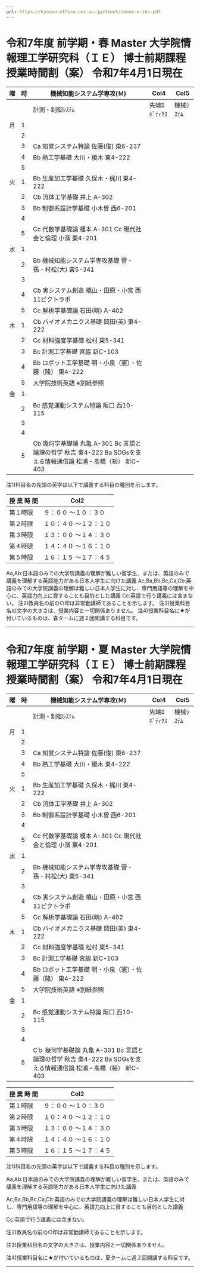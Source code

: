 ```yaml
---
url: https://kyoumu.office.uec.ac.jp/timet/iemas-m-zen.pdf
---
```


# 令和7年度 前学期・春 Master 大学院情報理工学研究科（ＩＥ） 博士前期課程 授業時間割（案） 令和7年4月1日現在













|曜|時|機械知能システム学専攻(Ｍ)|Col4|Col5|
|---|---|---|---|---|
|||計測・制御ｼｽﾃﾑ|先端ﾛﾎﾞﾃｨｸｽ|機械ｼｽﾃﾑ|
|月|1||||
||2||||
||3|Ca 知覚システム特論 佐藤(俊) 東6-237|||
||4|Bb 熱工学基礎 大川・榎木 東4-222|||
||5||||
|火|1|Bb 生産加工学基礎 久保木・梶川 東4-222|||
||2|Cb 流体工学基礎 井上 A-302|||
||3|Bb 制御系設計学基礎 小木曽 西6-201|||
||4||||
||5|Cc 代数学基礎論 榎本 A-301 Cc 現代社会と倫理 小濱 東4-201|||
|水|1||||
||2|Bb 機械知能システム学専攻基礎 菅・孫・村松(大) 東5-341|||
||3||||
||4|Cb 実システム創造 橋山・田原・小宮 西11ピクトラボ|||
||5|Cc 解析学基礎論 石田(晴) A-402|||
|木|1|Cb バイオメカニクス基礎 岡田(英) 東4-222|||
||2|Cc 材料強度学基礎 松村 東5-341|||
||3|Bc 計測工学基礎 宮脇 新C-103|||
||4|Bb ロボット工学基礎 明・小泉（憲）・佐藤（隆） 東4-222|||
||5|大学院技術英語 ※別紙参照|||
|金|1||||
||2|Bc 感覚運動システム特論 阪口 西10-115|||
||3||||
||4||||
||5|Cb 幾何学基礎論 丸亀 A-301 Bc 言語と論理の哲学 秋吉 東4-222 Ba SDGsを支える情報通信論 松浦・髙橋（裕） 新C-403|||


注1)科目名の先頭の英字は以下で講義する科目の種別を示します。

|授 業 時 間|Col2|
|---|---|
|第１時限|９：００ ～１０：３０|
|第２時限|１０：４０ ～１２：１０|
|第３時限|１３：００ ～１４：３０|
|第４時限|１４：４０ ～１６：１０|
|第５時限|１６：１５ ～１７：４５|

Aa,Ab:日本語のみでの大学院講義の理解が難しい留学生、または、英語のみで講義を理解する英語能力がある日本人学生に向けた講義
Ac,Ba,Bb,Bc,Ca,Cb:英語のみでの大学院講義の理解は難しい日本人学生に対し、専門用語等の理解を中心に、英語力向上に資することも目的とした講義
Cc:英語で行う講義には含まない。
注2)教員名の前の○印は非常勤講師であることを示します。
注3)授業科目名の文字の大きさは、授業内容と一切関係ありません。
注4)授業科目名に★が付いているものは、春タームに週２回開講する科目です。





-----

# 令和7年度 前学期・夏 Master 大学院情報理工学研究科（ＩＥ） 博士前期課程 授業時間割（案） 令和7年4月1日現在

























|曜|時|機械知能システム学専攻(Ｍ)|Col4|Col5|
|---|---|---|---|---|
|||計測・制御ｼｽﾃﾑ|先端ﾛﾎﾞﾃｨｸｽ|機械ｼｽﾃﾑ|
|月|1||||
||2||||
||3|Ca 知覚システム特論 佐藤(俊) 東6-237|||
||4|Bb 熱工学基礎 大川・榎木 東4-222|||
||5||||
|火|1|Bb 生産加工学基礎 久保木・梶川 東4-222|||
||2|Cb 流体工学基礎 井上 A-302|||
||3|Bb 制御系設計学基礎 小木曽 西6-201|||
||4||||
||5|Cc 代数学基礎論 榎本 A-301 Cc 現代社会と倫理 小濱 東4-201|||
|水|1||||
||2|Bb 機械知能システム学専攻基礎 菅・孫・村松(大) 東5-341|||
||3||||
||4|Cb 実システム創造 橋山・田原・小宮 西11ピクトラボ|||
||5|Cc 解析学基礎論 石田(晴) A-402|||
|木|1|Cb バイオメカニクス基礎 岡田(英) 東4-222|||
||2|Cc 材料強度学基礎 松村 東5-341|||
||3|Bc 計測工学基礎 宮脇 新C-103|||
||4|Bb ロボット工学基礎 明・小泉（憲）・佐藤（隆） 東4-222|||
||5|大学院技術英語 ※別紙参照|||
|金|1||||
||2|Bc 感覚運動システム特論 阪口 西10-115|||
||3||||
||4||||
||5|Cｂ 幾何学基礎論 丸亀 A-301 Bc 言語と論理の哲学 秋吉 東4-222 Ba SDGsを支える情報通信論 松浦・髙橋（裕） 新C-403|||

|授 業 時 間|Col2|
|---|---|
|第１時限|９：００ ～１０：３０|
|第２時限|１０：４０ ～１２：１０|
|第３時限|１３：００ ～１４：３０|
|第４時限|１４：４０ ～１６：１０|
|第５時限|１６：１５ ～１７：４５|


注1)科目名の先頭の英字は以下で講義する科目の種別を示します。

Aa,Ab:日本語のみでの大学院講義の理解が難しい留学生、または、英語のみで講義を理解する英語能力がある日本人学生に向けた講義

Ac,Ba,Bb,Bc,Ca,Cb:英語のみでの大学院講義の理解は難しい日本人学生に対し、専門用語等の理解を中心に、英語力向上に資することも目的とした講義

Cc:英語で行う講義には含まない。

注2)教員名の前の○印は非常勤講師であることを示します。

注3)授業科目名の文字の大きさは、授業内容と一切関係ありません。

注4)授業科目名に★が付いているものは、夏タームに週２回開講する科目です。


-----

